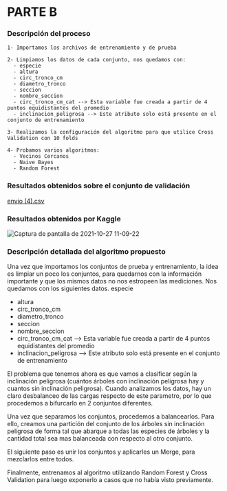 # PARTE B
### Descripción del proceso
    1- Importamos los archivos de entrenamiento y de prueba

    2- Limpiamos los datos de cada conjunto, nos quedamos con:
      - especie
      - altura
      - circ_tronco_cm
      - diametro_tronco
      - seccion
      - nombre_seccion
      - circ_tronco_cm_cat --> Esta variable fue creada a partir de 4 puntos equidistantes del promedio
      - inclinacion_peligrosa --> Este atributo solo está presente en el conjunto de entrenamiento
     
    3- Realizamos la configuración del algoritmo para que utilice Cross Validation con 10 folds
    
    4- Probamos varios algoritmos:
      - Vecinos Cercanos
      - Naive Bayes
      - Random Forest

### Resultados obtenidos sobre el conjunto de validación
[envio (4).csv](https://github.com/Mauro-1998/ia-uncuyo-2021/files/7426808/envio.4.csv)

### Resultados obtenidos por Kaggle

![Captura de pantalla de 2021-10-27 11-09-22](https://user-images.githubusercontent.com/63267942/139082623-49766808-40db-465e-95bc-e45879b27c9d.png)

### Descripción detallada del algoritmo propuesto

Una vez que importamos los conjuntos de prueba y entrenamiento, la idea es limpiar un poco los conjuntos, para quedarnos con la información importante y que los mismos datos no nos estropeen las mediciones. Nos quedamos con los siguientes datos.
especie
  - altura
  - circ_tronco_cm
  - diametro_tronco
  - seccion
  - nombre_seccion
  - circ_tronco_cm_cat --> Esta variable fue creada a partir de 4 puntos equidistantes del promedio
  - inclinacion_peligrosa --> Este atributo solo está presente en el conjunto de entrenamiento

El problema que tenemos ahora es que vamos a clasificar según la inclinación peligrosa (cuántos árboles con inclinación peligrosa hay y cuantos sin inclinación peligrosa). Cuando analizamos los datos, hay un claro desbalanceo de las cargas respecto de este parametro, por lo que procedemos a bifurcarlo en 2 conjuntos diferentes.

Una vez que separamos los conjuntos, procedemos a balancearlos. Para ello, creamos una partición del conjunto de los árboles sin inclinación peligrosa de forma tal que abarque a todas las especies de árboles y la cantidad total sea mas balanceada con respecto al otro conjunto.

El siguiente paso es unir los conjuntos y aplicarles un Merge, para mezclarlos entre todos.

Finalmente, entrenamos al algoritmo utilizando Random Forest y Cross Validation para luego exponerlo a casos que no había visto previamente.
